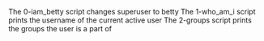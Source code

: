 The 0-iam_betty script changes superuser to betty
The 1-who_am_i script prints the username of the current active user
The 2-groups script prints the groups the user is a part of
